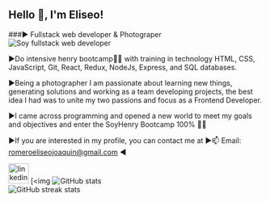 ## Hello 👋, I'm  Eliseo!
###▶ Fullstack web developer & Photograper 
![Soy fullstack web developer](https://developers.giphy.com/branch/master/static/api-c99e353f761d318322c853c03ebcf21b.gif)

▶Do intensive henry bootcamp🚀🚀 with training in technology HTML, CSS, JavaScript, Git, React, Redux, NodeJs, Express, and SQL databases.

▶Being a photographer I am passionate about learning new things, generating solutions and working as a team
developing projects, the best idea I had was to unite my two passions and focus as a Frontend
Developer.

▶I came across programming and opened a new world to meet my goals and objectives and
enter the SoyHenry Bootcamp 100% 🚀🚀

▶If you are interested in my profile, you can contact me at
▶📫 Email: romeroeliseojoaquin@gmail.com ◀

 [<img src='https://cdn.jsdelivr.net/npm/simple-icons@3.0.1/icons/linkedin.svg' alt='linkedin' height='40'>](https://www.linkedin.com/in/EliseoRom/)                [<img 
![GitHub stats](https://github-readme-stats.vercel.app/api?username=EliseoRom&show_icons=true&count_private=true)  
![GitHub streak stats](https://github-readme-streak-stats.herokuapp.com/?user=EliseoRom)  

<!---
EliseoRom/EliseoRom is a ✨ special ✨ repository because its `README.md` (this file) appears on your GitHub profile.
You can click the Preview link to take a look at your changes.
--->
